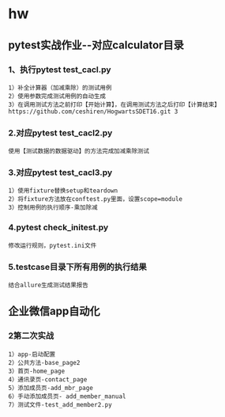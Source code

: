 # hw
## pytest实战作业--对应calculator目录
  ### 1、执行pytest test_cacl.py
    1）补全计算器（加减乘除）的测试用例
    2）使用参数完成测试用例的自动生成
    3）在调用测试方法之前打印【开始计算】，在调用测试方法之后打印【计算结束】https://github.com/ceshiren/HogwartsSDET16.git 3

  ### 2.对应pytest test_cacl2.py
    使用【测试数据的数据驱动】的方法完成加减乘除测试

  ### 3.对应pytest test_cacl3.py
    1）使用fixture替换setup和teardown
    2）将fixture方法放在conftest.py里面，设置scope=module
    3）控制用例的执行顺序-乘加除减

  ### 4.pytest check_initest.py
    修改运行规则，pytest.ini文件

  ### 5.testcase目录下所有用例的执行结果
    结合allure生成测试结果报告
  
## 企业微信app自动化
  ### 2第二次实战
    1）app-启动配置
    2）公共方法-base_page2
    3）首页-home_page
    4）通讯录页-contact_page
    5）添加成员页-add_mbr_page
    6）手动添加成员页- add_member_manual
    7）测试文件-test_add_member2.py
